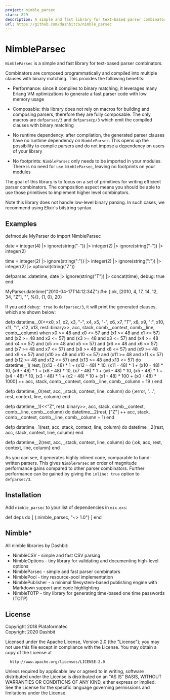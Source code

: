 ```yaml
---
project: nimble_parsec
stars: 829
description: A simple and fast library for text-based parser combinators
url: https://github.com/dashbitco/nimble_parsec
---
```


NimbleParsec
============

`NimbleParsec` is a simple and fast library for text-based parser combinators.

Combinators are composed programmatically and compiled into multiple clauses with binary matching. This provides the following benefits:

-   Performance: since it compiles to binary matching, it leverages many Erlang VM optimizations to generate a fast parser code with low memory usage
    
-   Composable: this library does not rely on macros for building and composing parsers, therefore they are fully composable. The only macros are `defparsec/3` and `defparsecp/3` which emit the compiled clauses with binary matching
    
-   No runtime dependency: after compilation, the generated parser clauses have no runtime dependency on `NimbleParsec`. This opens up the possibility to compile parsers and do not impose a dependency on users of your library
    
-   No footprints: `NimbleParsec` only needs to be imported in your modules. There is no need for `use NimbleParsec`, leaving no footprints on your modules
    

The goal of this library is to focus on a set of primitives for writing efficient parser combinators. The composition aspect means you should be able to use those primitives to implement higher level combinators.

Note this library does not handle low-level binary parsing. In such cases, we recommend using Elixir's bitstring syntax.

Examples
--------

defmodule MyParser do
  import NimbleParsec

  date \=
    integer(4)
    |> ignore(string("-"))
    |> integer(2)
    |> ignore(string("-"))
    |> integer(2)

  time \=
    integer(2)
    |> ignore(string(":"))
    |> integer(2)
    |> ignore(string(":"))
    |> integer(2)
    |> optional(string("Z"))

  defparsec :datetime, date |> ignore(string("T")) |> concat(time), debug: true
end

MyParser.datetime("2010-04-17T14:12:34Z")
#=> {:ok, \[2010, 4, 17, 14, 12, 34, "Z"\], "", %{}, {1, 0}, 20}

If you add `debug: true` to `defparsec/3`, it will print the generated clauses, which are shown below:

defp datetime\_\_0(<<x0, x1, x2, x3, "-", x4, x5, "-", x6, x7, "T",
                   x8, x9, ":", x10, x11, ":", x12, x13, rest::binary\>>,
                 acc, stack, comb\_\_context, comb\_\_line, comb\_\_column)
     when x0 \>= 48 and x0 <= 57 and (x1 \>= 48 and x1 <= 57) and
         (x2 \>= 48 and x2 <= 57) and (x3 \>= 48 and x3 <= 57) and
         (x4 \>= 48 and x4 <= 57) and (x5 \>= 48 and x5 <= 57) and
         (x6 \>= 48 and x6 <= 57) and (x7 \>= 48 and x7 <= 57) and
         (x8 \>= 48 and x8 <= 57) and (x9 \>= 48 and x9 <= 57) and
         (x10 \>= 48 and x10 <= 57) and (x11 \>= 48 and x11 <= 57) and
         (x12 \>= 48 and x12 <= 57) and (x13 \>= 48 and x13 <= 57) do
  datetime\_\_1(
    rest,
    \[(x13 \- 48) \* 1 + (x12 \- 48) \* 10, (x11 \- 48) \* 1 + (x10 \- 48) \* 10,
     (x9 \- 48) \* 1 + (x8 \- 48) \* 10, (x7 \- 48) \* 1 + (x6 \- 48) \* 10, (x5 \- 48) \* 1 + (x4 \- 48) \* 10,
     (x3 \- 48) \* 1 + (x2 \- 48) \* 10 + (x1 \- 48) \* 100 + (x0 \- 48) \* 1000\] ++ acc,
    stack,
    comb\_\_context,
    comb\_\_line,
    comb\_\_column + 19
  )
end

defp datetime\_\_0(rest, acc, \_stack, context, line, column) do
  {:error, "...", rest, context, line, column}
end

defp datetime\_\_1(<<"Z", rest::binary\>>, acc, stack, comb\_\_context, comb\_\_line, comb\_\_column) do
  datetime\_\_2(rest, \["Z"\] ++ acc, stack, comb\_\_context, comb\_\_line, comb\_\_column + 1)
end

defp datetime\_\_1(rest, acc, stack, context, line, column) do
  datetime\_\_2(rest, acc, stack, context, line, column)
end

defp datetime\_\_2(rest, acc, \_stack, context, line, column) do
  {:ok, acc, rest, context, line, column}
end

As you can see, it generates highly inlined code, comparable to hand-written parsers. This gives `NimbleParsec` an order of magnitude performance gains compared to other parser combinators. Further performance can be gained by giving the `inline: true` option to `defparsec/3`.

Installation
------------

Add `nimble_parsec` to your list of dependencies in `mix.exs`:

def deps do
  \[
    {:nimble\_parsec, "~> 1.0"}
  \]
end

Nimble\*
--------

All nimble libraries by Dashbit:

-   NimbleCSV - simple and fast CSV parsing
-   NimbleOptions - tiny library for validating and documenting high-level options
-   NimbleParsec - simple and fast parser combinators
-   NimblePool - tiny resource-pool implementation
-   NimblePublisher - a minimal filesystem-based publishing engine with Markdown support and code highlighting
-   NimbleTOTP - tiny library for generating time-based one time passwords (TOTP)

License
-------

Copyright 2018 Plataformatec  
Copyright 2020 Dashbit

Licensed under the Apache License, Version 2.0 (the "License"); you may not use this file except in compliance with the License. You may obtain a copy of the License at

```
  http://www.apache.org/licenses/LICENSE-2.0
```

Unless required by applicable law or agreed to in writing, software distributed under the License is distributed on an "AS IS" BASIS, WITHOUT WARRANTIES OR CONDITIONS OF ANY KIND, either express or implied. See the License for the specific language governing permissions and limitations under the License.
